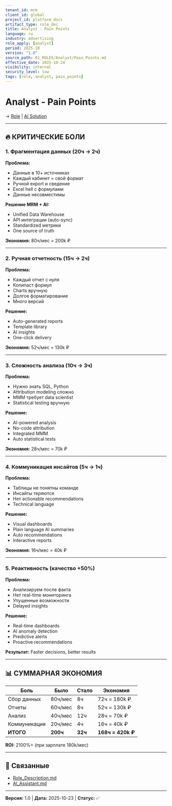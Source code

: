 ```yaml
---
tenant_id: mrm
client_id: global
project_id: platform_docs
artifact_type: role_doc
title: Analyst - Pain Points
language: ru
industry: advertising
role_apply: [analyst]
period: 2025-10
version: "1.0"
source_path: 01_ROLES/Analyst/Pain_Points.md
effective_date: 2025-10-24
visibility: internal
security_level: low
tags: [role, analyst, pain_points]
---
```


# Analyst - Pain Points

→ [Role](./Role_Description.md) | [AI Solution](./AI_Assistant.md)

---

## 🔥 КРИТИЧЕСКИЕ БОЛИ

### 1. Фрагментация данных (20ч → 2ч)

**Проблема:**
- Данные в 10+ источниках
- Каждый кабинет = свой формат
- Ручной export и сведение
- Excel hell с формулами
- Данные несовместимы

**Решение MRM + AI:**
- Unified Data Warehouse
- API интеграции (auto-sync)
- Standardized метрики
- One source of truth

**Экономия:** 80ч/мес = 200k ₽

---

### 2. Ручная отчетность (15ч → 2ч)

**Проблема:**
- Каждый отчет с нуля
- Копипаст формул
- Charts вручную
- Долгое форматирование
- Много версий

**Решение:**
- Auto-generated reports
- Template library
- AI insights
- One-click delivery

**Экономия:** 52ч/мес = 130k ₽

---

### 3. Сложность анализа (10ч → 3ч)

**Проблема:**
- Нужно знать SQL, Python
- Attribution modeling сложно
- MMM требует data scientist
- Statistical testing вручную

**Решение:**
- AI-powered analysis
- No-code attribution
- Integrated MMM
- Auto statistical tests

**Экономия:** 28ч/мес = 70k ₽

---

### 4. Коммуникация инсайтов (5ч → 1ч)

**Проблема:**
- Таблицы не понятны команде
- Инсайты теряются
- Нет actionable recommendations
- Technical language

**Решение:**
- Visual dashboards
- Plain language AI summaries
- Auto recommendations
- Interactive reports

**Экономия:** 16ч/мес = 40k ₽

---

### 5. Реактивность (качество +50%)

**Проблема:**
- Анализируем после факта
- Нет real-time мониторинга
- Упущенные возможности
- Delayed insights

**Решение:**
- Real-time dashboards
- AI anomaly detection
- Predictive alerts
- Proactive recommendations

**Результат:** Faster decisions, better results

---

## 📊 СУММАРНАЯ ЭКОНОМИЯ

| Боль | Было | Стало | Экономия |
|------|------|-------|----------|
| Сбор данных | 80ч/мес | 8ч | 72ч = 180k ₽ |
| Отчеты | 60ч/мес | 8ч | 52ч = 130k ₽ |
| Анализ | 40ч/мес | 12ч | 28ч = 70k ₽ |
| Коммуникация | 20ч/мес | 4ч | 16ч = 40k ₽ |
| **ИТОГО** | **200ч** | **32ч** | **168ч = 420k ₽** |

**ROI:** 2100%+ (при зарплате 180k/мес)

---

## 🔗 Связанные

- [Role_Description.md](./Role_Description.md)
- [AI_Assistant.md](./AI_Assistant.md)

---

**Версия:** 1.0 | **Дата:** 2025-10-23 | **Статус:** ✅


